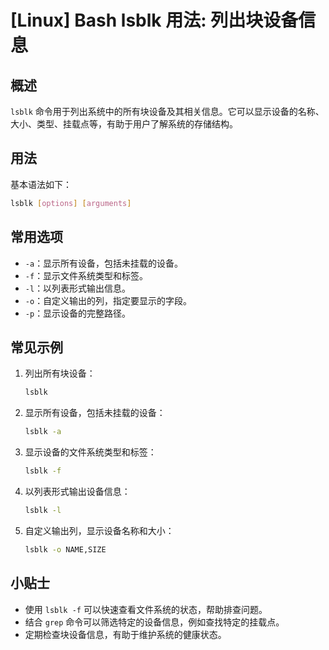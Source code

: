 # [Linux] Bash lsblk 用法: 列出块设备信息

## 概述
`lsblk` 命令用于列出系统中的所有块设备及其相关信息。它可以显示设备的名称、大小、类型、挂载点等，有助于用户了解系统的存储结构。

## 用法
基本语法如下：
```bash
lsblk [options] [arguments]
```

## 常用选项
- `-a`：显示所有设备，包括未挂载的设备。
- `-f`：显示文件系统类型和标签。
- `-l`：以列表形式输出信息。
- `-o`：自定义输出的列，指定要显示的字段。
- `-p`：显示设备的完整路径。

## 常见示例
1. 列出所有块设备：
   ```bash
   lsblk
   ```

2. 显示所有设备，包括未挂载的设备：
   ```bash
   lsblk -a
   ```

3. 显示设备的文件系统类型和标签：
   ```bash
   lsblk -f
   ```

4. 以列表形式输出设备信息：
   ```bash
   lsblk -l
   ```

5. 自定义输出列，显示设备名称和大小：
   ```bash
   lsblk -o NAME,SIZE
   ```

## 小贴士
- 使用 `lsblk -f` 可以快速查看文件系统的状态，帮助排查问题。
- 结合 `grep` 命令可以筛选特定的设备信息，例如查找特定的挂载点。
- 定期检查块设备信息，有助于维护系统的健康状态。